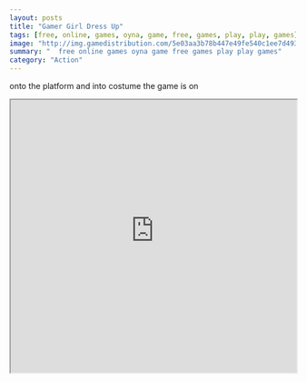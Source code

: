 ```yaml
---
layout: posts
title: "Gamer Girl Dress Up"
tags: [free, online, games, oyna, game, free, games, play, play, games]
image: "http://img.gamedistribution.com/5e03aa3b78b447e49fe540c1ee7d4934.jpg"
summary: "  free online games oyna game free games play play games"
category: "Action"
---
```


onto the platform and into costume the game is on

<iframe width="100%" height="480px;" src="http://flash.gamedistribution.com?game=5e03aa3b78b447e49fe540c1ee7d4934"></iframe>
